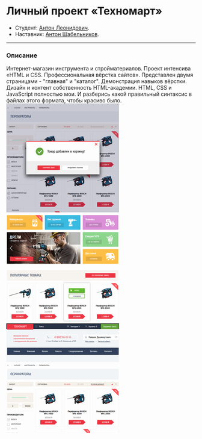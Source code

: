 # Личный проект «Техномарт»

* Студент: [Антон Леонидович](https://up.htmlacademy.ru/htmlcss/25/user/948947).
* Наставник: [Антон Шабельников](https://htmlacademy.ru/profile/hulkaton).
---
### Описание
Интернет-магазин инструмента и стройматериалов. Проект интенсива «HTML и CSS. Профессиональная вёрстка сайтов». Представлен двумя страницами - "главная" и "каталог". Демонстрация навыков вёрстки. 
Дизайн и контент собственность HTML-академии.
HTML, CSS и JavaScript полностью мои.
И разберись какой правильный синтаксис в файлах этого формата, чтобы красиво было.
![](./img/miniature/tech_min_3.png)   ![](./img/miniature/tech_min_1.png)   ![](./img/miniature/tech_min_2.png)
